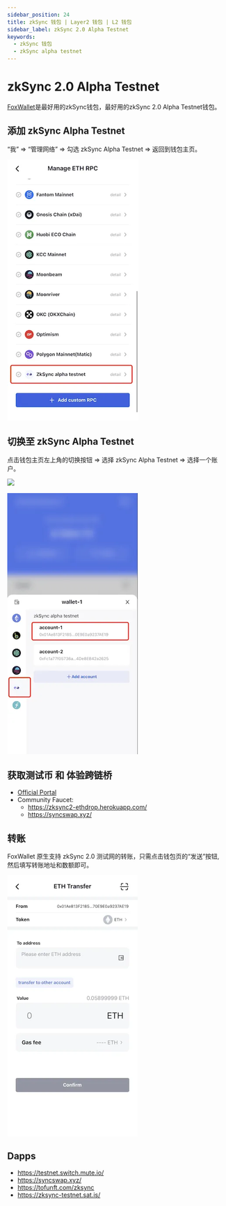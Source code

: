```yaml
---
sidebar_position: 24
title: zkSync 钱包 | Layer2 钱包 | L2 钱包
sidebar_label: zkSync 2.0 Alpha Testnet
keywords:
  - zkSync 钱包
  - zkSync alpha testnet
---
```


# zkSync 2.0 Alpha Testnet

[FoxWallet](https://foxwallet.com)是最好用的zkSync钱包，最好用的zkSync 2.0 Alpha Testnet钱包。

## 添加 zkSync Alpha Testnet

“我” => “管理网络” => 勾选 zkSync Alpha Testnet => 返回到钱包主页。

![](../img/add-zksync-alpha-testnet.webp)

## 切换至 zkSync Alpha Testnet

点击钱包主页左上角的切换按钮 => 选择 zkSync Alpha Testnet => 选择一个账户。

<img src="/img/docs/switch-entrance.webp" width="320" />

![](../img/switch-zksync-alpha-testnet.webp)

## 获取测试币 和 体验跨链桥

* [Official Portal](https://portal.zksync.io/)
* Community Faucet:
  * https://zksync2-ethdrop.herokuapp.com/
  * https://syncswap.xyz/


## 转账

FoxWallet 原生支持 zkSync 2.0 测试网的转账，只需点击钱包页的“发送”按钮, 然后填写转账地址和数额即可。

![](../img/zksync-transfer.webp)

## Dapps

* https://testnet.switch.mute.io/
* https://syncswap.xyz/
* https://tofunft.com/zksync
* https://zksync-testnet.sat.is/